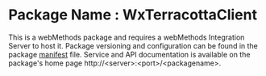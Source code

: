 # Package Name : WxTerracottaClient
This is a webMethods package and requires a webMethods Integration Server to host it. Package versioning and configuration can be found in the package [manifest](./WxTerracottaClient/manifest.v3) file. Service and API documentation is available on the package's home page http://&lt;server&gt;:&lt;port&gt;/&lt;packagename>.